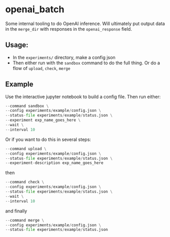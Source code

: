 # openai_batch

Some internal tooling to do OpenAI inference. Will ultimately put output data in the `merge_dir` with responses in the `openai_response` field.

## Usage:
- In the `experiments/` directory, make a config json
- Then either run with the `sandbox` command to do the full thing. Or do a flow of `upload`, `check`, `merge`



## Example
Use the interactive jupyter notebook to build a config file. Then run either:
```python openai_batch.py \
--command sandbox \
--config experiments/example/config.json \
--status-file experiments/example/status.json \
--experiment exp_name_goes_here \
--wait \
--interval 10
```

Or if you want to do this in several steps:
```python openai_batch.py \
--command upload \
--config experiments/example/config.json \
--status-file experiments/example/status.json \
--experiment-description exp_name_goes_here
```

then 
```python openai_batch.py \
--command check \
--config experiments/example/config.json \
--status-file experiments/example/status.json \
--wait \
--interval 10
```
and finally 
```python openai_batch.py \
--command merge \
--config experiments/example/config.json \
--status-file experiments/example/status.json
```